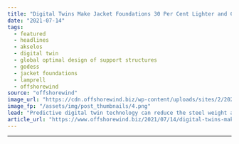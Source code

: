 ```yaml
---
title: "Digital Twins Make Jacket Foundations 30 Per Cent Lighter and Cheaper – Research"
date: "2021-07-14"
tags: 
  - featured
  - headlines
  - akselos
  - digital twin
  - global optimal design of support structures
  - godess
  - jacket foundations
  - lamprell
  - offshorewind
source: "offshorewind"
image_url: "https://cdn.offshorewind.biz/wp-content/uploads/sites/2/2021/07/14100006/Digital-Twin-Jacket-Foundation.png"
image_fp: "/assets/img/post_thumbnails/4.png"
lead: "Predictive digital twin technology can reduce the steel weight and associated costs of offshore"
article_url: "https://www.offshorewind.biz/2021/07/14/digital-twins-make-jacket-foundations-30-per-cent-lighter-and-cheaper-research/"
---
```


---
